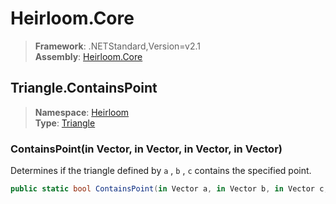 # Heirloom.Core

> **Framework**: .NETStandard,Version=v2.1  
> **Assembly**: [Heirloom.Core][0]  

## Triangle.ContainsPoint

> **Namespace**: [Heirloom][0]  
> **Type**: [Triangle][1]  

### ContainsPoint(in Vector, in Vector, in Vector, in Vector)

Determines if the triangle defined by `a` , `b` , `c` contains the specified point.

```cs
public static bool ContainsPoint(in Vector a, in Vector b, in Vector c, in Vector point)
```

[0]: ../Heirloom.Core.md
[1]: Heirloom.Triangle.md

